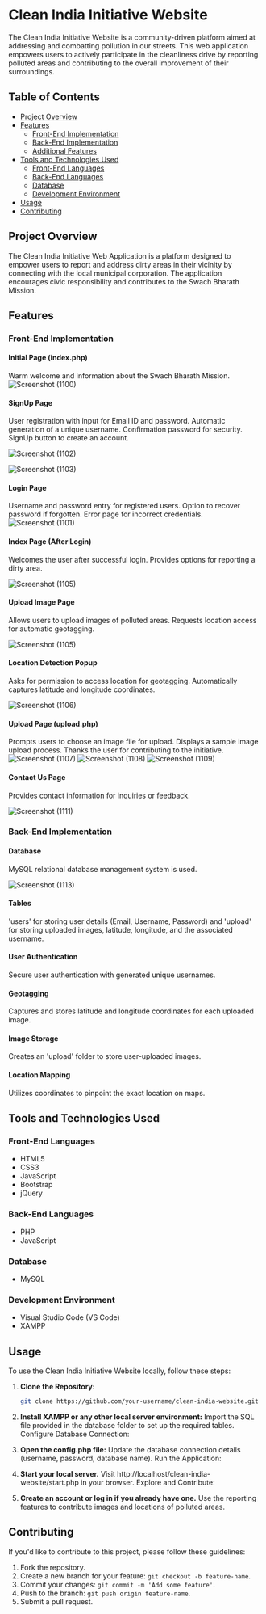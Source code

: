 # Clean India Initiative Website

The Clean India Initiative Website is a community-driven platform aimed at addressing and combatting pollution in our streets. This web application empowers users to actively participate in the cleanliness drive by reporting polluted areas and contributing to the overall improvement of their surroundings.

## Table of Contents

- [Project Overview](#project-overview)
- [Features](#features)
  - [Front-End Implementation](#front-end-implementation)
  - [Back-End Implementation](#back-end-implementation)
  - [Additional Features](#additional-features)
- [Tools and Technologies Used](#tools-and-technologies-used)
  - [Front-End Languages](#front-end-languages)
  - [Back-End Languages](#back-end-languages)
  - [Database](#database)
  - [Development Environment](#development-environment)
- [Usage](#usage)
- [Contributing](#contributing)

## Project Overview

The Clean India Initiative Web Application is a platform designed to empower users to report and address dirty areas in their vicinity by connecting with the local municipal corporation. The application encourages civic responsibility and contributes to the Swach Bharath Mission.

## Features

### Front-End Implementation

#### Initial Page (index.php)

Warm welcome and information about the Swach Bharath Mission.
![Screenshot (1100)](https://github.com/Anupriya2508/Clean-India/assets/89139657/8b3d1bd0-4ebf-40d4-83b7-8f2a1b505588)

#### SignUp Page

User registration with input for Email ID and password. Automatic generation of a unique username. Confirmation password for security. SignUp button to create an account.

![Screenshot (1102)](https://github.com/Anupriya2508/Clean-India/assets/89139657/f55ba3ca-3787-4e22-b214-9f5be43c29e7)

![Screenshot (1103)](https://github.com/Anupriya2508/Clean-India/assets/89139657/56c86cf3-1b23-422a-b0c1-38b8be20c802)

#### Login Page

Username and password entry for registered users. Option to recover password if forgotten. Error page for incorrect credentials.
![Screenshot (1101)](https://github.com/Anupriya2508/Clean-India/assets/89139657/6d067e84-ae22-4e6f-94c5-07873537a857)


#### Index Page (After Login)

Welcomes the user after successful login. Provides options for reporting a dirty area.

![Screenshot (1105)](https://github.com/Anupriya2508/Clean-India/assets/89139657/441f87ce-bb70-446f-8ba3-16e3c2de9bca)

#### Upload Image Page

Allows users to upload images of polluted areas. Requests location access for automatic geotagging.

![Screenshot (1105)](https://github.com/Anupriya2508/Clean-India/assets/89139657/8356623d-f345-4416-a09e-aa5a7ad7508d)


#### Location Detection Popup

Asks for permission to access location for geotagging. Automatically captures latitude and longitude coordinates.

![Screenshot (1106)](https://github.com/Anupriya2508/Clean-India/assets/89139657/14673e76-c3a3-4aa7-a582-940b7949d96b)

#### Upload Page (upload.php)

Prompts users to choose an image file for upload. Displays a sample image upload process. Thanks the user for contributing to the initiative.
![Screenshot (1107)](https://github.com/Anupriya2508/Clean-India/assets/89139657/1af9e560-a859-4d7e-8618-cf7f9316d17c)
![Screenshot (1108)](https://github.com/Anupriya2508/Clean-India/assets/89139657/4b7e44de-b751-40fa-a222-89d4dc6a4304)
![Screenshot (1109)](https://github.com/Anupriya2508/Clean-India/assets/89139657/f2bfc2bd-38c8-4fe3-9c1f-6ca99fb0d3bb)


#### Contact Us Page

Provides contact information for inquiries or feedback.

![Screenshot (1111)](https://github.com/Anupriya2508/Clean-India/assets/89139657/e6eacf96-cd7f-46f8-88b2-acb689d3caa6)

### Back-End Implementation

#### Database

MySQL relational database management system is used.

![Screenshot (1113)](https://github.com/Anupriya2508/Clean-India/assets/89139657/4e38ed84-38d4-4a92-b0ee-1111cbfc0b4b)

#### Tables

'users' for storing user details (Email, Username, Password) and 'upload' for storing uploaded images, latitude, longitude, and the associated username.

#### User Authentication

Secure user authentication with generated unique usernames.

#### Geotagging

Captures and stores latitude and longitude coordinates for each uploaded image.

#### Image Storage

Creates an 'upload' folder to store user-uploaded images.

#### Location Mapping

Utilizes coordinates to pinpoint the exact location on maps.



## Tools and Technologies Used

### Front-End Languages

- HTML5
- CSS3
- JavaScript
- Bootstrap
- jQuery

### Back-End Languages

- PHP
- JavaScript

### Database

- MySQL

### Development Environment

- Visual Studio Code (VS Code)
- XAMPP

## Usage

To use the Clean India Initiative Website locally, follow these steps:

1. **Clone the Repository:**
   ```bash
   git clone https://github.com/your-username/clean-india-website.git

2. **Install XAMPP or any other local server environment:**
Import the SQL file provided in the database folder to set up the required tables.
Configure Database Connection:

3. **Open the config.php file:**
Update the database connection details (username, password, database name).
Run the Application:

4. **Start your local server.**
Visit http://localhost/clean-india-website/start.php in your browser.
Explore and Contribute:

5. **Create an account or log in if you already have one.**
Use the reporting features to contribute images and locations of polluted areas.

## Contributing

If you'd like to contribute to this project, please follow these guidelines:

1. Fork the repository.
2. Create a new branch for your feature: `git checkout -b feature-name`.
3. Commit your changes: `git commit -m 'Add some feature'`.
4. Push to the branch: `git push origin feature-name`.
5. Submit a pull request.
